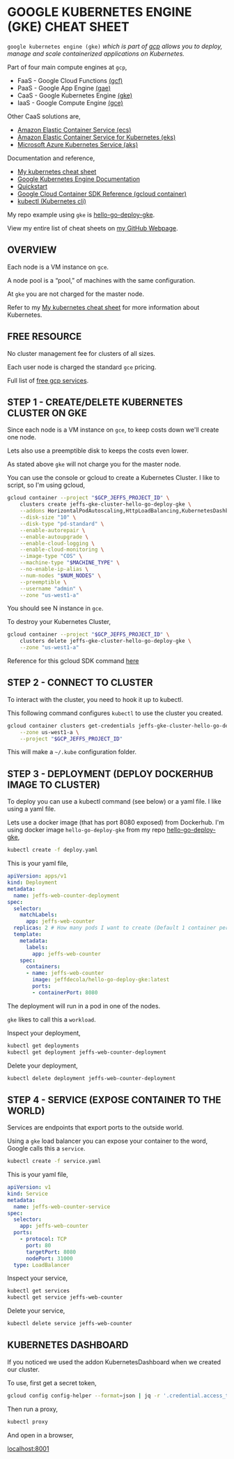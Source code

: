 # GOOGLE KUBERNETES ENGINE (GKE) CHEAT SHEET

`google kubernetes engine (gke)` _which is part of
[gcp](https://github.com/JeffDeCola/my-cheat-sheets/tree/master/software/service-providers/google-cloud-platform-cheat-sheet)
allows you to deploy, manage and scale containerized applications on Kubernetes._

Part of four main compute engines at `gcp`,

* FaaS - Google Cloud Functions
  [(gcf)](https://github.com/JeffDeCola/my-cheat-sheets/tree/master/software/service-architectures/function-as-a-service/google-cloud-functions-cheat-sheet)
* PaaS - Google App Engine
  [(gae)](https://github.com/JeffDeCola/my-cheat-sheets/tree/master/software/service-architectures/platform-as-a-service/google-app-engine-cheat-sheet)
* CaaS - Google Kubernetes Engine
  [(gke)](https://github.com/JeffDeCola/my-cheat-sheets/tree/master/software/service-architectures/containers-as-a-service/google-kubernetes-engine-cheat-sheet)
* IaaS - Google Compute Engine
  [(gce)](https://github.com/JeffDeCola/my-cheat-sheets/tree/master/software/service-architectures/infrastructure-as-a-service/compute/google-compute-engine-cheat-sheet)

Other CaaS solutions are,

* [Amazon Elastic Container Service (ecs)](https://github.com/JeffDeCola/my-cheat-sheets/tree/master/software/service-architectures/containers-as-a-service/amazon-elastic-container-service-cheat-sheet)
* [Amazon Elastic Container Service for Kubernetes (eks)](https://github.com/JeffDeCola/my-cheat-sheets/tree/master/software/service-architectures/containers-as-a-service/amazon-elastic-container-service-for-kubernetes-cheat-sheet)
* [Microsoft Azure Kubernetes Service (aks)](https://github.com/JeffDeCola/my-cheat-sheets/tree/master/software/service-architectures/containers-as-a-service/microsoft-azure-kubernetes-service-cheat-sheet)

Documentation and reference,

* [My kubernetes cheat sheet](https://github.com/JeffDeCola/my-cheat-sheets/tree/master/software/operations-tools/orchestration/cluster-managers-resource-management-scheduling/kubernetes-cheat-sheet)
* [Google Kubernetes Engine Documentation](https://cloud.google.com/kubernetes-engine/docs/)
* [Quickstart](https://cloud.google.com/kubernetes-engine/docs/quickstart)
* [Google Cloud Container SDK Reference (gcloud container)](https://cloud.google.com/sdk/gcloud/reference/container/)
* [kubectl (Kubernetes cli)](https://kubernetes.io/docs/reference/kubectl/overview/)

My repo example using `gke` is
[hello-go-deploy-gke](https://github.com/JeffDeCola/hello-go-deploy-gke).

View my entire list of cheat sheets on
[my GitHub Webpage](https://jeffdecola.github.io/my-cheat-sheets/).

## OVERVIEW

Each node is a VM instance on `gce`.

A node pool is a “pool,” of machines with the same configuration.

At `gke` you are not charged for the master node.

Refer to my
[My kubernetes cheat sheet](https://github.com/JeffDeCola/my-cheat-sheets/tree/master/software/operations-tools/orchestration/cluster-managers-resource-management-scheduling/kubernetes-cheat-sheet)
for more information about Kubernetes.

## FREE RESOURCE

No cluster management fee for clusters of all sizes. 

Each user node is charged the standard `gce` pricing.

Full list of [free gcp services](https://cloud.google.com/free/docs/gcp-free-tier).

## STEP 1 - CREATE/DELETE KUBERNETES CLUSTER ON GKE

Since each node is a VM instance on `gce`, to keep costs down we'll
create one node.

Lets also use a preemptible disk to keeps the costs even lower.

As stated above `gke` will not charge you for the master node.

You can use the console or gcloud to create a Kubernetes Cluster.
I like to script, so I'm using gcloud,

```bash
gcloud container --project "$GCP_JEFFS_PROJECT_ID" \
    clusters create jeffs-gke-cluster-hello-go-deploy-gke \
    --addons HorizontalPodAutoscaling,HttpLoadBalancing,KubernetesDashboard \
    --disk-size "10" \
    --disk-type "pd-standard" \
    --enable-autorepair \
    --enable-autoupgrade \
    --enable-cloud-logging \
    --enable-cloud-monitoring \
    --image-type "COS" \
    --machine-type "$MACHINE_TYPE" \
    --no-enable-ip-alias \
    --num-nodes "$NUM_NODES" \
    --preemptible \
    --username "admin" \
    --zone "us-west1-a" 
```

You should see N instance in `gce`.

To destroy your Kubernetes Cluster,

```bash
gcloud container --project "$GCP_JEFFS_PROJECT_ID" \
    clusters delete jeffs-gke-cluster-hello-go-deploy-gke \
    --zone "us-west1-a" 
```

Reference for this gcloud SDK command [here](https://cloud.google.com/sdk/gcloud/reference/container/clusters/create)

## STEP 2 - CONNECT TO CLUSTER

To interact with the cluster, you need to hook it up to kubectl.

This following command configures `kubectl` to use the
cluster you created.

```bash
gcloud container clusters get-credentials jeffs-gke-cluster-hello-go-deploy-gke \
    --zone us-west1-a \
    --project "$GCP_JEFFS_PROJECT_ID"
```

This will make a `~/.kube` configuration folder.

## STEP 3 - DEPLOYMENT (DEPLOY DOCKERHUB IMAGE TO CLUSTER)

To deploy you can use a kubectl command (see below) or a yaml file.
I like using a yaml file.

Lets use a docker image (that has port 8080 exposed) from Dockerhub.
I'm using docker image `hello-go-deploy-gke` from my repo
[hello-go-deploy-gke](https://github.com/JeffDeCola/hello-go-deploy-gke),

```bash
kubectl create -f deploy.yaml
```

This is your yaml file,

```yaml
apiVersion: apps/v1
kind: Deployment
metadata:
  name: jeffs-web-counter-deployment
spec:
  selector:
    matchLabels:
      app: jeffs-web-counter
  replicas: 2 # How many pods I want to create (Default 1 container per pod)
  template:
    metadata:
      labels:
        app: jeffs-web-counter
    spec:
      containers:
      - name: jeffs-web-counter
        image: jeffdecola/hello-go-deploy-gke:latest
        ports:
        - containerPort: 8080
```

The deployment will run in a pod in one of the nodes.

`gke` likes to call this a `workload`.

Inspect your deployment,

```bash
kubectl get deployments
kubectl get deployment jeffs-web-counter-deployment
```

Delete your deployment,

```bash
kubectl delete deployment jeffs-web-counter-deployment
```

## STEP 4 - SERVICE (EXPOSE CONTAINER TO THE WORLD)

Services are endpoints that export ports to the outside world.

Using a `gke` load balancer you can expose your container to the word,
Google calls this a `service`.

```bash
kubectl create -f service.yaml
```

This is your yaml file,

```yaml
apiVersion: v1
kind: Service
metadata:
  name: jeffs-web-counter-service
spec:
  selector:
    app: jeffs-web-counter
  ports:
    - protocol: TCP
      port: 80
      targetPort: 8080
      nodePort: 31000
  type: LoadBalancer
```

Inspect your service,

```bash
kubectl get services
kubectl get service jeffs-web-counter
```

Delete your service,

```bash
kubectl delete service jeffs-web-counter
```

## KUBERNETES DASHBOARD

If you noticed we used the addon KubernetesDashboard when we created our cluster.

To use, first get a secret token,

```bash
gcloud config config-helper --format=json | jq -r '.credential.access_token'
```

Then run a proxy,

```bash
kubectl proxy
```

And open in a browser,

[localhost:8001](http://localhost:8001/api/v1/namespaces/kube-system/services/https:kubernetes-dashboard:/proxy)
